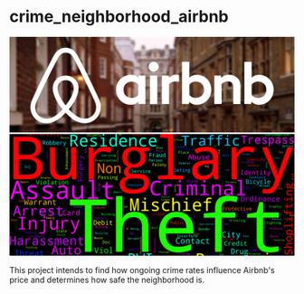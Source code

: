 # crime_neighborhood_airbnb

![banner](https://github.com/binayakhadka/crime_neighborhood_airbnb/blob/main/image/Airbnb.jpg)
![banner](https://github.com/binayakhadka/crime_neighborhood_airbnb/blob/main/image/word.jpg)

This project intends to find how ongoing crime rates influence Airbnb's price and determines how safe the neighborhood is.
